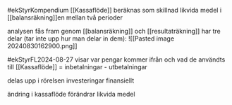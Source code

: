 #ekStyrKompendium 
[[Kassaflöde]] beräknas som skillnad likvida medel i [[balansräkning]]en mellan två perioder

analysen fås fram genom [[balansräkning]] och [[resultaträkning]]
har tre delar (tar inte upp hur man delar in dem):
![[Pasted image 20240830162900.png]]

#ekStyrFL2024-08-27
visar var pengar kommer ifrån och vad de användts till
[[Kassaflöde]] = inbetalningar - utbetalningar

delas upp i rörelsen investeringar finansiellt

ändring i kassaflöde förändrar likvida medel

